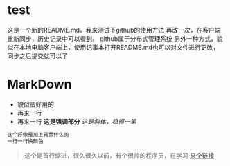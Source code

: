﻿# test
这是一个新的README.md，我来测试下github的使用方法
再改一次，在客户端重新同步，历史记录中可以看到。
github属于分布式管理系统
另外一种方式，貌似在本地电脑客户端上，使用记事本打开README.md也可以对文件进行更改，
同步之后提交就可以了
# MarkDown
- 貌似蛮好用的
- 再来一行
- 再来一行
**这是强调部分**
*这是斜体，稳得一笔*
```sh
这个好像是加上背景什么的
一行一行换颜色
```
>这个是首行缩进，很久很久以前，有个很帅的程序员，在学习
[来个链接](www.baidu.com)
